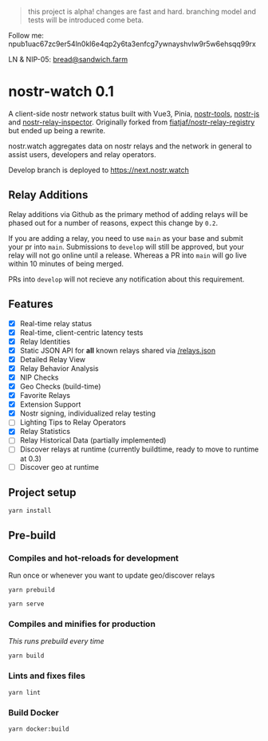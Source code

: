 > this project is alpha! changes are fast and hard. branching model and tests will be introduced come beta. 

Follow me: npub1uac67zc9er54ln0kl6e4qp2y6ta3enfcg7ywnayshvlw9r5w6ehsqq99rx

LN & NIP-05: bread@sandwich.farm 

# nostr-watch 0.1

A client-side nostr network status built with Vue3, Pinia, [nostr-tools](https://github.com/fiatjaf/nostr-tools), [nostr-js](https://github.com/jb55/nostr-js) and [nostr-relay-inspector](https://github.com/dskvr/nostr-relay-inspector). Originally forked from [fiatjaf/nostr-relay-registry](http://github.com/fiatjaf/nostr-relay-registry) but ended up being a rewrite.

nostr.watch aggregates data on nostr relays and the network in general to assist users, developers and relay operators. 

Develop branch is deployed to https://next.nostr.watch

## Relay Additions 
Relay additions via Github as the primary method of adding relays will be phased out for a number of reasons, expect this change by `0.2`.

If you are adding a relay, you need to use `main` as your base and submit your pr into `main`. Submissions to `develop` will still be approved, but your relay will not go online until a release. Whereas a PR into `main` will go live within 10 minutes of being merged. 

PRs into `develop` will not recieve any notification about this requirement. 

## Features
- [x] Real-time relay status 
- [x] Real-time, client-centric latency tests 
- [x] Relay Identities
- [x] Static JSON API for **all** known relays shared via [/relays.json](https://nostr.watch/relays.json)
- [x] Detailed Relay View
- [x] Relay Behavior Analysis
- [x] NIP Checks
- [x] Geo Checks (build-time)
- [x] Favorite Relays 
- [x] Extension Support 
- [x] Nostr signing, individualized relay testing 
- [ ] Lighting Tips to Relay Operators
- [x] Relay Statistics 
- [ ] Relay Historical Data (partially implemented)
- [ ] Discover relays at runtime (currently buildtime, ready to move to runtime at 0.3) 
- [ ] Discover geo at runtime

## Project setup
```
yarn install
```

## Pre-build


### Compiles and hot-reloads for development
Run once or whenever you want to update geo/discover relays 
```
yarn prebuild
```
```
yarn serve
```

### Compiles and minifies for production
_This runs prebuild every time_
```
yarn build
```

### Lints and fixes files
```
yarn lint
```

### Build Docker
```
yarn docker:build
```
